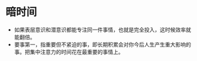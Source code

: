 # 暗时间
* 如果表层意识和潜意识都能专注同一件事情，也就是完全投入，这时候效率就能翻倍。
* 要事第一，指重要但不紧迫的事，即长期积累会对你今后人生产生重大影响的事。把集中注意力的时间花在最重要的事情上。

